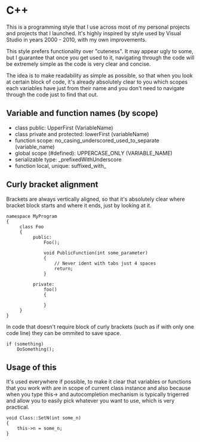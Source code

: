 C++
===============

This is a programming style that I use across most of my personal projects and projects that I launched. It's highly inspired by style used by Visual Studio in years 2000 - 2010, with my own improvements.

This style prefers functionality over "cuteness". It may appear ugly to some, but I guarantee that once you get used to it, navigating through the code will be extremely simple as the code is very clear and concise.

The idea is to make readability as simple as possible, so that when you look at certain block of code, it's already absolutely clear to you which scopes each variables have just from their name and you don't need to navigate through the code just to find that out.

## Variable and function names (by scope)
* class public: UpperFirst (VariableName)
* class private and protected: lowerFirst (variableName)
* function scope: no_casing_underscored_used_to_separate (variable_name)
* global scope (#defined): UPPERCASE_ONLY (VARIABLE_NAME)
* serializable type: _prefixedWithUnderscore
* function local, unique: suffixed_with_

## Curly bracket alignment

Brackets are always vertically aligned, so that it's absolutely clear where bracket block starts and where it ends, just by looking at it. 

```
namespace MyProgram
{
     class Foo
     {
          public:
              Foo();
              
              void PublicFunction(int some_parameter)
              {
                  // Never ident with tabs just 4 spaces
                  return;
              }
              
          private:
              foo()
              {
                  
              }
     }
}
```

In code that doesn't require block of curly brackets (such as if with only one code line) they can be ommited to save space.

```
if (something)
    DoSomething();
```

## Usage of this

It's used everywhere if possible, to make it clear that variables or functions that you work with are in scope of current class instance and also because when you type this-> and autocompletion mechanism is typically trigerred and allow you to easily pick whatever you want to use, which is very practical.

```
void Class::SetN(int some_n)
{
    this->n = some_n;
}
```
